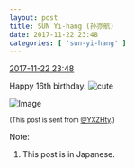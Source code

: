 ```yaml
---
layout: post
title: SUN Yi-hang (孙亦航)
date: 2017-11-22 23:48
categories: [ 'sun-yi-hang' ]
---
```


<div class="weibo-info">
  <a href="https://weibo.com/2565158051/FwjYurdpX">2017-11-22 23:48</a>
</div>

Happy 16th birthday. ![cute](https://img.t.sinajs.cn/t4/appstyle/expression/ext/normal/14/tza_org.gif)

<!-- more -->

![Image](https://wx3.sinaimg.cn/mw690/98e534a3gy1flraolhzv1j22io1w0hdw.jpg)

<small>(This post is sent from [@YXZHty](http://weibo.com/2565158051).)</small>

Note:
1. This post is in Japanese.
